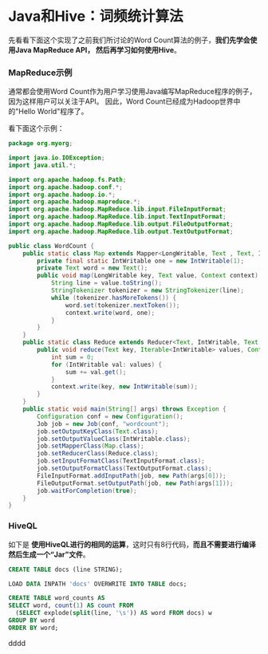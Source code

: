 Java和Hive：词频统计算法
=================================================================================
先看看下面这个实现了之前我们所讨论的Word Count算法的例子，**我们先学会使用Java MapReduce API，
然后再学习如何使用Hive**。

### MapReduce示例
通常都会使用Word Count作为用户学习使用Java编写MapReduce程序的例子，因为这样用户可以关注于API。
因此，Word Count已经成为Hadoop世界中的"Hello World"程序了。

看下面这个示例：
```java
package org.myorg;

import java.io.IOException;
import java.util.*;

import org.apache.hadoop.fs.Path;
import org.apache.hadoop.conf.*;
import org.apache.hadoop.io.*;
import org.apache.hadoop.mapreduce.*;
import org.apache.hadoop.MapReduce.lib.input.FileInputFormat;
import org.apache.hadoop.MapReduce.lib.input.TextInputFormat;
import org.apache.hadoop.MapReduce.lib.output.FileOutputFormat;
import org.apache.hadoop.MapReduce.lib.output.TextOutputFormat;

public class WordCount {
    public static class Map extends Mapper<LongWritable, Text , Text, IntWritable> {
        private final static IntWritable one = new IntWritable(1);
        private Text word = new Text();
        public void map(LongWritable key, Text value, Context context) throws IOException, InterruptedException {
            String line = value.toString();
            StringTokenizer tokenizer = new StringTokenizer(line);
            while (tokenizer.hasMoreTokens()) {
                word.set(tokenizer.nextToken());
                context.write(word, one);
            }
        }
    }
    public static class Reduce extends Reducer<Text, IntWritable, Text, IntWritable> {
        public void reduce(Text key, Iterable<IntWritable> values, Context context) throws IOException, InterruptedException {
            int sum = 0;
            for (IntWritable val: values) {
                sum += val.get();
            }
            context.write(key, new IntWritable(sum));
        }
    }
    public static void main(String[] args) throws Exception {
        Configuration conf = new Configuration();
        Job job = new Job(conf, "wordcount");
        job.setOutputKeyClass(Text.class);
        job.setOutputValueClass(IntWritable.class);
        job.setMapperClass(Map.class);
        job.setReducerClass(Reduce.class);
        job.setInputFormatClass(TextInputFormat.class);
        job.setOutputFormatClass(TextOutputFormat.class);
        FileInputFormat.addInputPath(job, new Path(args[0]));
        FileOutputFormat.setOutputPath(job, new Path(args[1]));
        job.waitForCompletion(true);
    }
}
```
### HiveQL
如下是 **使用HiveQL进行的相同的运算**，这时只有8行代码，**而且不需要进行编译然后生成一个“Jar”文件**。
```sql
CREATE TABLE docs (line STRING);

LOAD DATA INPATH 'docs' OVERWRITE INTO TABLE docs;

CREATE TABLE word_counts AS
SELECT word, count(1) AS count FROM
  (SELECT explode(split(line, '\s')) AS word FROM docs) w
GROUP BY word
ORDER BY word;
```



































dddd
